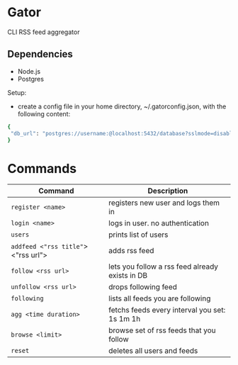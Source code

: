 # Gator
CLI RSS feed aggregator

## Dependencies

- Node.js 
- Postgres

Setup:
 - create a config file in your home directory, ~/.gatorconfig.json, with the following content:
 ```bash
{
  "db_url": "postgres://username:@localhost:5432/database?sslmode=disable"
}
```

# Commands
 Command | Description |
|---------|-------------|
|`register <name>`| registers new user and logs them in |
|`login <name> `| logs in user. no authentication |
|`users` | prints list of users |
|`addfeed <"rss title"`> <"rss url">| adds rss feed |
|`follow <rss url>` | lets you follow a rss feed already exists in DB |
|`unfollow <rss url>` | drops following feed |
|`following` | lists all feeds you are following |
|`agg <time duration>` | fetchs feeds every interval you set: 1s 1m 1h |
|`browse <limit>` | browse set of rss feeds that you follow |
|`reset` | deletes all users and feeds |
